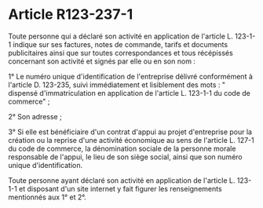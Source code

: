# Article R123-237-1

Toute personne qui a déclaré son activité en application de l'article L. 123-1-1 indique sur ses factures, notes de commande, tarifs et documents publicitaires ainsi que sur toutes correspondances et tous récépissés concernant son activité et signés par elle ou en son nom :

1° Le numéro unique d'identification de l'entreprise délivré conformément à l'article D. 123-235, suivi immédiatement et lisiblement des mots : " dispensé d'immatriculation en application de l'article L. 123-1-1 du code de commerce" ;

2° Son adresse ;

3° Si elle est bénéficiaire d'un contrat d'appui au projet d'entreprise pour la création ou la reprise d'une activité économique au sens de l'article L. 127-1 du code de commerce, la dénomination sociale de la personne morale responsable de l'appui, le lieu de son siège social, ainsi que son numéro unique d'identification.

Toute personne ayant déclaré son activité en application de l'article L. 123-1-1 et disposant d'un site internet y fait figurer les renseignements mentionnés aux 1° et 2°.
